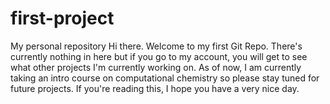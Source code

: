 # first-project
My personal repository 
Hi there.
Welcome to my first Git Repo.
There's currently nothing in here but if you go to my account, you will get to see what
other projects I'm currently working on.
As of now, I am currently taking an intro course on computational chemistry so please stay
tuned for future projects.
If you're reading this, I hope you have a very nice day.
